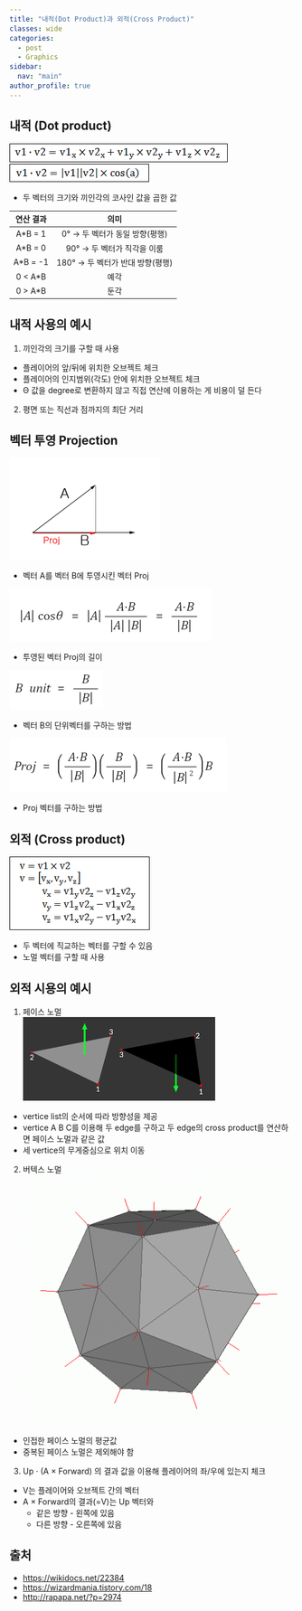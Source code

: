 ```yaml
---
title: "내적(Dot Product)과 외적(Cross Product)"
classes: wide
categories: 
  - post
  - Graphics
sidebar:
  nav: "main"
author_profile: true
---
```


## 내적 (Dot product)
![post_thumbnail](/assets/images/1257762440.gif)  
![post_thumbnail](/assets/images/1271045376.gif)
* 두 벡터의 크기와 끼인각의 코사인 값을 곱한 값

|연산 결과|의미|
|:---:|:---:|
|A*B = 1|0° → 두 벡터가 동일 방향(평행)|
|A*B = 0|90° → 두 벡터가 직각을 이룸|
|A*B = -1|180° → 두 벡터가 반대 방향(평행)|
|0 < A*B|예각|
|0 > A*B|둔각|

## 내적 사용의 예시
1. 끼인각의 크기를 구할 때 사용
  - 플레이어의 앞/뒤에 위치한 오브젝트 체크
  - 플레이어의 인지범위(각도) 안에 위치한 오브젝트 체크
  - Θ 값을 degree로 변환하지 않고 직접 연산에 이용하는 게 비용이 덜 든다
2. 평면 또는 직선과 점까지의 최단 거리

## 벡터 투영 Projection
![post_thumbnail](/assets/images/{F27F5C8C-D3FD-499A-A3C0-A7E4BAB25277}.png)
* 벡터 A를 벡터 B에 투영시킨 벡터 Proj

![post_thumbnail](/assets/images/{58DC3DCD-F9D1-4FE0-9A73-849A0F557193}.png)
* 투영된 벡터 Proj의 길이

![post_thumbnail](/assets/images/{AE17E140-7B2F-48A0-9F6F-585246E13BEA}.png)
* 벡터 B의 단위벡터를 구하는 방법

![post_thumbnail](/assets/images/{92344C4F-19DF-463D-AD1B-5FC04007043E}.png)
* Proj 벡터를 구하는 방법

## 외적 (Cross product)
![post_thumbnail](/assets/images/1110890585.gif)
* 두 벡터에 직교하는 벡터를 구할 수 있음
* 노멀 벡터를 구할 때 사용

## 외적 시용의 예시
1. 페이스 노멀  
  ![post_thumbnail](/assets/images/face_normal.png)
  * vertice list의 순서에 따라 방향성을 제공
  * vertice A B C를 이용해 두 edge를 구하고 두 edge의 cross product를 연산하면 페이스 노멀과 같은 값
  * 세 vertice의 무게중심으로 위치 이동
2. 버텍스 노멀  
  ![post_thumbnail](/assets/images/Vertex_normals.png)
  * 인접한 페이스 노멀의 평균값
  * 중복된 페이스 노멀은 제외해야 함
3. Up · (A × Forward) 의 결과 값을 이용해 플레이어의 좌/우에 있는지 체크
  - V는 플레이어와 오브젝트 간의 벡터
  - A × Forward의 결과(=V)는 Up 벡터와 
    - 같은 방향 - 왼쪽에 있음
    - 다른 방향 - 오른쪽에 있음

## 출처
* <https://wikidocs.net/22384>  
* <https://wizardmania.tistory.com/18>
* <http://rapapa.net/?p=2974>